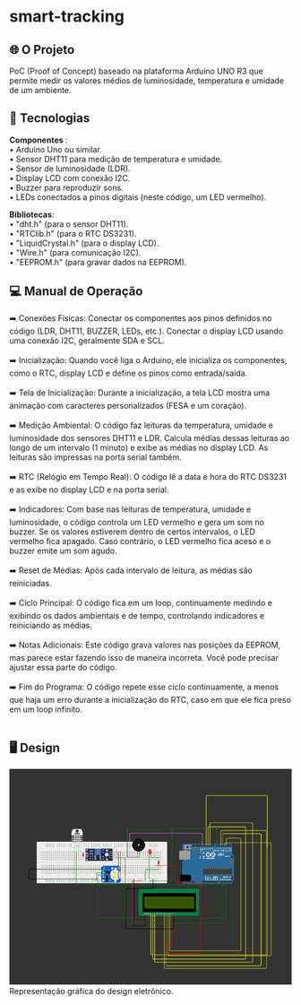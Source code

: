# smart-tracking

## 🌐 O Projeto
PoC (Proof of Concept) baseado na plataforma Arduino UNO R3 que permite medir os valores médios de luminosidade, temperatura e umidade de um ambiente.

## 🚀 Tecnologias

<b>Componentes </b>: </br>
• Arduino Uno ou similar. </br>
• Sensor DHT11 para medição de temperatura e umidade. </br>
• Sensor de luminosidade (LDR). </br>
• Display LCD com conexão I2C. </br>
• Buzzer para reproduzir sons. </br>
• LEDs conectados a pinos digitais (neste código, um LED vermelho). </br>

<b>Bibliotecas</b>: </br>
• "dht.h" (para o sensor DHT11). </br>
• "RTClib.h" (para o RTC DS3231). </br>
• "LiquidCrystal.h" (para o display LCD). </br>
• "Wire.h" (para comunicação I2C). </br>
• "EEPROM.h" (para gravar dados na EEPROM). </br>
 
## 💻 Manual de Operação
➡️ Conexões Físicas:
Conectar os componentes aos pinos definidos no código (LDR, DHT11,
BUZZER, LEDs, etc.). 
Conectar o display LCD usando uma conexão I2C, geralmente SDA e SCL. </br></br>
➡️ Inicialização:
Quando você liga o Arduino, ele inicializa os componentes, como o RTC, display
LCD e define os pinos como entrada/saída. </br></br>
➡️ Tela de Inicialização:
Durante a inicialização, a tela LCD mostra uma animação com caracteres
personalizados (FESA e um coração). </br></br>
➡️ Medição Ambiental:
O código faz leituras da temperatura, umidade e luminosidade dos sensores
DHT11 e LDR.
Calcula médias dessas leituras ao longo de um intervalo (1 minuto) e exibe as
médias no display LCD.
As leituras são impressas na porta serial também. </br></br>
➡️ RTC (Relógio em Tempo Real):
O código lê a data e hora do RTC DS3231 e as exibe no display LCD e na porta
serial. </br></br>
➡️ Indicadores:
Com base nas leituras de temperatura, umidade e luminosidade, o código
controla um LED vermelho e gera um som no buzzer.
Se os valores estiverem dentro de certos intervalos, o LED vermelho fica
apagado.
Caso contrário, o LED vermelho fica aceso e o buzzer emite um som agudo. </br></br>
➡️ Reset de Médias:
Após cada intervalo de leitura, as médias são reiniciadas. </br></br>
➡️ Ciclo Principal:
O código fica em um loop, continuamente medindo e exibindo os dados
ambientais e de tempo, controlando indicadores e reiniciando as médias. </br></br>
➡️ Notas Adicionais:
Este código grava valores nas posições da EEPROM, mas parece estar fazendo
isso de maneira incorreta. Você pode precisar ajustar essa parte do código. </br></br>
➡️ Fim do Programa:
O código repete esse ciclo continuamente, a menos que haja um erro durante a 
inicialização do RTC, caso em que ele fica preso em um loop infinito. </br></br>

## 🖥️ Design
<img src="/img/design.png"></br>
Representação gráfica do design eletrônico. </br>

